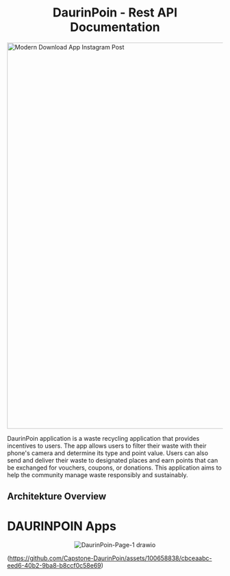 <h1 align="center">DaurinPoin - Rest API Documentation</h1>
<img src="https://github.com/Capstone-DaurinPoin/.github/assets/100658838/1ec22da9-96bd-4f72-aff0-cf668cae2b8b" alt="Modern Download App Instagram Post" width="900" style="display: block; margin-left: auto; margin-right: auto;">

DaurinPoin application is a waste recycling application that provides incentives to users. The app allows users to filter their waste with their phone's camera and determine its type and point value. Users can also send and deliver their waste to designated places and earn points that can be exchanged for vouchers, coupons, or donations. This application aims to help the community manage waste responsibly and sustainably.


## Architekture Overview


# DAURINPOIN Apps

<p align="center">
  <img src="
(https://github.com/Capstone-DaurinPoin/assets/100658838/cbceaabc-eed6-40b2-9ba8-b8ccf0c58e69)" alt="DaurinPoin-Page-1 drawio">
</p>


(https://github.com/Capstone-DaurinPoin/assets/100658838/cbceaabc-eed6-40b2-9ba8-b8ccf0c58e69)


